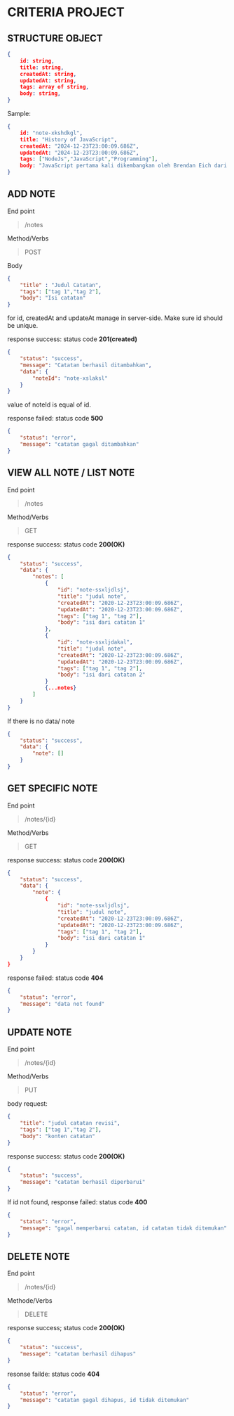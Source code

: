 # CRITERIA PROJECT

## STRUCTURE OBJECT
```json
{
    id: string,
    title: string,
    createdAt: string,
    updatedAt: string,
    tags: array of string,
    body: string,
}
```
Sample:
```json
{
    id: "note-xkshdkgl",
    title: "History of JavaScript",
    createdAt: "2024-12-23T23:00:09.686Z",
    updatedAt: "2024-12-23T23:00:09.686Z",
    tags: ["NodeJs","JavaScript","Programming"],
    body: "JavaScript pertama kali dikembangkan oleh Brendan Eich dari Netscape di bawah nama Mocha, yang nantinya namanya diganti menjadi LiveScript, dan akhirnya menjadi JavaScript. Navigator sebelumnya telah mendukung Java untuk lebih bisa dimanfaatkan para pemrogram yang non-Java."
}
```

## ADD NOTE
End point
>/notes  

Method/Verbs 
> POST  

Body
```json
{
    "title" : "Judul Catatan",
    "tags": ["tag 1","tag 2"],
    "body": "Isi catatan"
}
```
for id, createdAt and updateAt manage in server-side.
Make sure id should be unique.

response success: status code <b>201(created)</b> 
```json
{
    "status": "success",
    "message": "Catatan berhasil ditambahkan",
    "data": {
        "noteId": "note-xslaksl"
    }
}
```
value of noteId is equal of id.

response failed: status code <b>500</b> 
```json
{
    "status": "error",
    "message": "catatan gagal ditambahkan"
}
```

## VIEW ALL NOTE / LIST NOTE

End point
>/notes  

Method/Verbs
>GET   

response success: status code <b>200(OK)</b> 
```json
{
    "status": "success",
    "data": {
        "notes": [
            {
                "id": "note-ssxljdlsj",
                "title": "judul note",
                "createdAt": "2020-12-23T23:00:09.686Z",
                "updatedAt": "2020-12-23T23:00:09.686Z",
                "tags": ["tag 1", "tag 2"],
                "body": "isi dari catatan 1"
            },
            {
                "id": "note-ssxljdakal",
                "title": "judul note",
                "createdAt": "2020-12-23T23:00:09.686Z",
                "updatedAt": "2020-12-23T23:00:09.686Z",
                "tags": ["tag 1", "tag 2"],
                "body": "isi dari catatan 2"
            }
            {...notes}
        ]
    }
}
```
If there is no data/ note
```json
{
    "status": "success",
    "data": {
        "note": []
    }
}
```
## GET SPECIFIC NOTE 
End point
>/notes/{id}  

Method/Verbs
>GET

response success: status code <b>200(OK)</b>
```json
{
    "status": "success",
    "data": {
        "note": {
            {
                "id": "note-ssxljdlsj",
                "title": "judul note",
                "createdAt": "2020-12-23T23:00:09.686Z",
                "updatedAt": "2020-12-23T23:00:09.686Z",
                "tags": ["tag 1", "tag 2"],
                "body": "isi dari catatan 1"
            }
        }
    }
}
```

response failed: status code <b>404</b>
```json
{
    "status": "error",
    "message": "data not found"
}
```

## UPDATE NOTE
End point
>/notes/{id}  

Method/Verbs
>PUT   

body request: 
```json
{
    "title": "judul catatan revisi",
    "tags": ["tag 1","tag 2"],
    "body": "konten catatan"
}
```

response success: status code <b>200(OK)</b>
```json
{
    "status": "success",
    "message": "catatan berhasil diperbarui"
}
```
If id not found, response failed: status code <b>400</b>
```json
{
    "status": "error",
    "message": "gagal memperbarui catatan, id catatan tidak ditemukan"
}
```

## DELETE NOTE
End point
>/notes/{id}  

Methode/Verbs
>DELETE  

response success; status code <b>200(OK)</b>
```json
{
    "status": "success",
    "message": "catatan berhasil dihapus"
}
```

resonse failde: status code <b>404</b>
```json
{
    "status": "error",
    "message": "catatan gagal dihapus, id tidak ditemukan"
}
```

